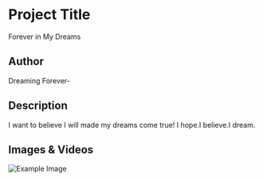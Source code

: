 # Project Title
Forever in My Dreams

## Author
Dreaming Forever-

## Description
I want to believe I will made my dreams come true! I hope.I believe.I dream.


## Images & Videos

![Example Image](project_images/wallpaper-2995155.jpg?raw=true "Example Image")


